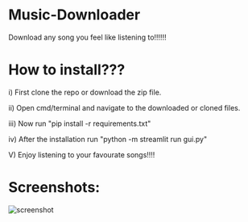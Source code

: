 # Music-Downloader
Download any song you feel like listening to!!!!!! 

# How to install???
i) First clone the repo or download the zip file.

ii) Open cmd/terminal and navigate to the downloaded or cloned files.

iii) Now run "pip install -r requirements.txt"

iv)  After the installation run "python -m streamlit run gui.py"

V) Enjoy listening to your favourate songs!!!!

# Screenshots:

![screenshot](https://user-images.githubusercontent.com/85382114/150188233-a04f8323-f6c6-4e58-a8e2-0f6b988cc76b.png)
